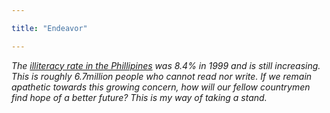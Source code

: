 ```yaml
---

title: "Endeavor" 

---
```


*The <a href="https://psa.gov.ph/content/functional-literacy-rate-estimated-916-percent-2019" target="_blank">illiteracy rate in the Phillipines</a> was 8.4% in 1999 and is still increasing. This is roughly 6.7million people who cannot read nor write. If we remain apathetic towards this growing concern, how will our fellow countrymen find hope of a better future? This is my way of taking a stand.*
